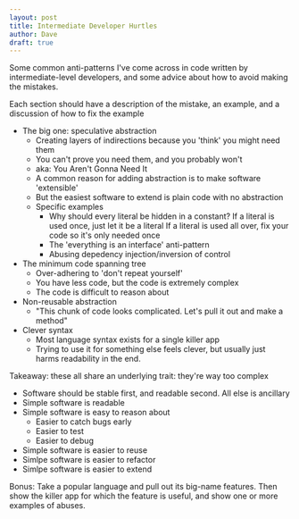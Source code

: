 ```yaml
---
layout: post
title: Intermediate Developer Hurtles
author: Dave
draft: true
---
```


Some common anti-patterns I've come across in code written by intermediate-level
developers, and some advice about how to avoid making the mistakes.

Each section should have a description of the mistake, an example, and a
discussion of how to fix the example

* The big one: speculative abstraction
    * Creating layers of indirections because you 'think' you might need them
    * You can't prove you need them, and you probably won't
    * aka: You Aren't Gonna Need It
    * A common reason for adding abstraction is to make software 'extensible'
    * But the easiest software to extend is plain code with no abstraction
    * Specific examples
        * Why should every literal be hidden in a constant?
          If a literal is used once, just let it be a literal
          If a literal is used all over, fix your code so it's only needed once
        * The 'everything is an interface' anti-pattern
        * Abusing depedency injection/inversion of control
* The minimum code spanning tree
    * Over-adhering to 'don't repeat yourself'
    * You have less code, but the code is extremely complex
    * The code is difficult to reason about
* Non-reusable abstraction
    * "This chunk of code looks complicated. Let's pull it out and make a
      method"
* Clever syntax
    * Most language syntax exists for a single killer app
    * Trying to use it for something else feels clever, but usually just harms
      readability in the end.

Takeaway: these all share an underlying trait: they're way too complex

* Software should be stable first, and readable second. All else is ancillary
* Simple software is readable
* Simple software is easy to reason about
    * Easier to catch bugs early
    * Easier to test
    * Easier to debug
* Simple software is easier to reuse
* Simlpe software is easier to refactor
* Simlpe software is easier to extend

Bonus: Take a popular language and pull out its big-name features. Then show
the killer app for which the feature is useful, and show one or more examples
of abuses.

